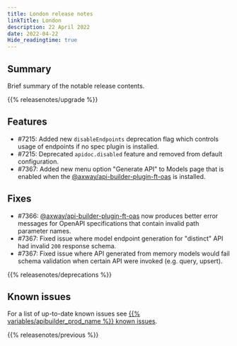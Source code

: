 ```yaml
---
title: London release notes
linkTitle: London
description: 22 April 2022
date: 2022-04-22
Hide_readingtime: true
---
```

## Summary

Brief summary of the notable release contents.

{{% releasenotes/upgrade %}}

<!-- ## Breaking changes -->

## Features

* #7215: Added new `disableEndpoints` deprecation flag which controls usage of endpoints if no spec plugin is installed.
* #7215: Deprecated `apidoc.disabled` feature and removed from default configuration.
* #7367: Added new menu option "Generate API" to Models page that is enabled when the [@axway/api-builder-plugin-ft-oas](https://www.npmjs.com/package/@axway/api-builder-plugin-ft-oas) is installed.

## Fixes

* #7366: [@axway/api-builder-plugin-ft-oas](https://www.npmjs.com/package/@axway/api-builder-plugin-ft-oas) now produces better error messages for OpenAPI specifications that contain invalid path parameter names.
* #7367: Fixed issue where model endpoint generation for "distinct" API had invalid `200` response schema.
* #7367: Fixed issue where API generated from memory models would fail schema validation when certain API were invoked (e.g. query, upsert).

{{% releasenotes/deprecations %}}

<!-- Regenerate modules/plugins with api-builder-tools generate-release-notes script -->
<!-- ## Updated modules -->

<!-- ## Updated plugins -->

## Known issues

For a list of up-to-date known issues see [{{% variables/apibuilder_prod_name %}} known issues](/docs/known_issues/).

{{% releasenotes/previous %}}
